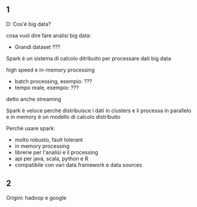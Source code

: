 1 
---
D: Cos'è big data?

cosa vuol dire fare analisi big data:
- Grandi dataset
???

Spark è un sistema di calcolo ditribuito per processare dati big data 

high speed e in-memory processing

- batch processing, esempio:
???
- tempo reale, esempio:
???

detto anche streaming

Spark è veloce perché distribuisce i dati in clusters e li processa in parallelo e in memory
è un modello di calcolo distribuito

Perchè usare spark:
- molto robusto, fault tolerant
- in memory processing
- librerie per l'analisi e il processing
- api per java, scala, python e R
- compatibile con vari data framework e data sources

2 
---
Origini: hadoop e google


